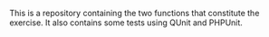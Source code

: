 This is a repository containing the two functions that constitute the exercise. It also contains some tests using QUnit and PHPUnit.
